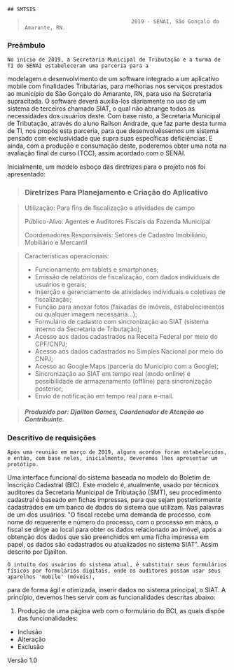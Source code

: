 


`## SMTSIS`


>										2019 - SENAI, São Gonçalo do Amarante, RN.
### Preâmbulo

	No início de 2019, a Secretaria Municipal de Tributação e a turma de TI do SENAI estabeleceram uma parceria para a 
modelagem e desenvolvimento de um software integrado a um aplicativo mobile com finalidades Tributárias, 
para melhorias nos serviços prestados ao município de São Gonçalo do Amarante, RN, para uso na Secretaria supracitada.
O software deverá auxilia-los diariamente no uso de um sistema de terceiros chamado SIAT, 
o qual não abrange todos as necessidades dos usuários deste. Com base nisto, a Secretaria Municipal de Tributação,
através do aluno Railson Andrade, que faz parte desta turma de TI, nos propôs esta parceria, 
para que desenvolvêssemos um sistema pensado com exclusividade que supra suas específicas deficiências.
E ainda, com a produção e consumação deste, poderemos obter uma nota na avaliação final de curso (TCC), assim acordado com o SENAI.

Inicialmente, um modelo esboço das diretrizes para o projeto nos foi apresentado:

> ### Diretrizes Para Planejamento e Criação do Aplicativo

> Utilização: Para fins de fiscalização e atividades de campo
> 
> Público-Alvo: Agentes e Auditores Fiscais da Fazenda Municipal
> 
> Coordenadores Responsáveis: Setores de Cadastro Imobiliário, Mobiliário e Mercantil

> Características operacionais:
> - Funcionamento em tablets e smartphones;
> - Emissão de relatórios de fiscalização, com dados individuais de usuários e gerais;
> - Inserção e gerenciamento de atividades individuais e coletivas de fiscalização;
> - Função para anexar fotos (faixadas de imóveis, estabelecimentos ou qualquer imagem necessária...);
> - Formulário de cadastro com sincronização ao SIAT (sistema interno da Secretaria de Tributação);
> - Acesso aos dados cadastrados na Receita Federal por meio do CPF/CNPJ;
> - Acesso aos dados cadastrados no Simples Nacional por meio do CNPJ;
> - Acesso ao Google Maps (parceria do Município com a Google);
> - Sincronização ao SIAT em tempo real (modo online) e possibilidade de armazenamento (offline) para sincronização posterior;
> - Envio de notificação em tempo real para e-mail.

> ##### Produzido por: Djailton Gomes, Coordenador de Atenção ao Contribuinte.

### Descritivo de requisições

	Após uma reunião em março de 2019, alguns acordos foram estabelecidos, e então, com base neles, inicialmente, deveremos lhes apresentar um protótipo. 
Uma interface funcional do sistema baseada no modelo do Boletim de Inscrição Cadastral (BIC).
Este modelo é, atualmente, usado por técnicos auditores da Secretaria Municipal de Tributação (SMT), seu procedimento cadastral é baseado em fichas impressas,
para que sejam posteriormente cadastrados em um banco de dados do sistema que utilizam.
Nas palavras de um dos usuários:
"O fiscal recebe uma demanda de processo, com nome do requerente e número do processo, com o processo em mãos, o fiscal se dirige ao local para obter os dados relacionado ao imóvel,
após a obtenção dos dados que são preenchidos em uma ficha impressa em papel, os dados são cadastrados ou atualizados no sistema SIAT". Assim descrito por Djailton.


	O intuíto dos usuários do sistema atual, é substituir seus formulários físicos por formulários digitais, onde os auditores possam usar seus aparelhos 'mobile' (móveis),
para de forma ágil e otimizada, inserir dados no sistema principal, o SIAT. A princípio, devemos lhes servir com as funcionalidades descritas abaixo:

1. Produção de uma página web com o formulário do BCI, as quais dispõe das funcionalidades:
- Inclusão
- Alteração
- Exclusão 









Versão 1.0
	
